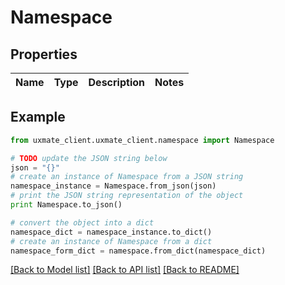 # Namespace


## Properties
Name | Type | Description | Notes
------------ | ------------- | ------------- | -------------

## Example

```python
from uxmate_client.uxmate_client.namespace import Namespace

# TODO update the JSON string below
json = "{}"
# create an instance of Namespace from a JSON string
namespace_instance = Namespace.from_json(json)
# print the JSON string representation of the object
print Namespace.to_json()

# convert the object into a dict
namespace_dict = namespace_instance.to_dict()
# create an instance of Namespace from a dict
namespace_form_dict = namespace.from_dict(namespace_dict)
```
[[Back to Model list]](../README.md#documentation-for-models) [[Back to API list]](../README.md#documentation-for-api-endpoints) [[Back to README]](../README.md)


